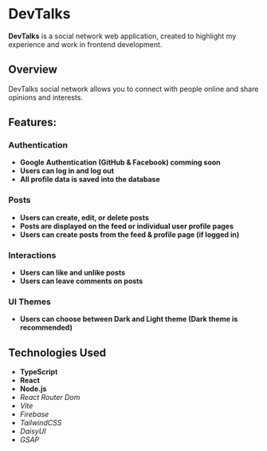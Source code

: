 # DevTalks

**DevTalks** is a social network web application, created to highlight my experience and work in frontend development.

## Overview

DevTalks social network allows you to connect with people online and share opinions and interests.

## Features:

### Authentication
- **Google Authentication (GitHub & Facebook) comming soon**
- **Users can log in and log out**
- **All profile data is saved into the database**

### Posts
- **Users can create, edit, or delete posts**
- **Posts are displayed on the feed or individual user profile pages**
- **Users can create posts from the feed & profile page (if logged in)**

### Interactions
- **Users can like and unlike posts**
- **Users can leave comments on posts**

### UI Themes
- **Users can choose between Dark and Light theme (Dark theme is recommended)**

## Technologies Used

- **TypeScript**
- **React**
- **Node.js**
- *React Router Dom*
- *Vite*
- *Firebase*
- *TailwindCSS*
- *DaisyUI*
- *GSAP*
